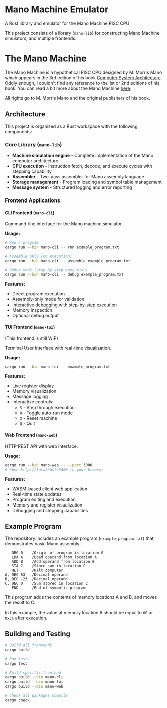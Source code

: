 # Mano Machine Emulator

A Rust library and emulator for the Mano Machine RISC CPU

This project consists of a library (`mano-lib`) for constructing Mano Machine simulators, and multiple frontends.

# The Mano Machine

The Mano Machine is a hypothetical RISC CPU designed by M. Morris Mano which appears in the 3rd edition of his book [Computer System Architecture](https://www.amazon.com/Computer-System-Architecture-Morris-Mano/dp/0131755633). Oddly enough, I couldn't find any reference to the 1st or 2nd editions of his book. You can read a bit more about the Mano Machine [here](https://wikipedia.org/wiki/Mano_machine).

All rights go to M. Morris Mano and the original publishers of his book.


## Architecture

This project is organized as a Rust workspace with the following components:

### Core Library (`mano-lib`)
- **Machine simulation engine** - Complete implementation of the Mano computer architecture
- **CPU execution** - Instruction fetch, decode, and execute cycles with stepping capability
- **Assembler** - Two-pass assembler for Mano assembly language
- **Storage management** - Program loading and symbol table management
- **Message system** - Structured logging and error reporting

### Frontend Applications

#### CLI Frontend (`mano-cli`)
Command-line interface for the Mano machine simulator.

**Usage:**
```bash
# Run a program
cargo run --bin mano-cli -- run example_program.txt

# Assemble only (no execution)
cargo run --bin mano-cli -- assemble example_program.txt

# Debug mode (step-by-step execution)
cargo run --bin mano-cli -- debug example_program.txt
```

**Features:**
- Direct program execution
- Assembly-only mode for validation
- Interactive debugging with step-by-step execution
- Memory inspection
- Optional debug output

#### TUI Frontend (`mano-tui`)
(This frontend is still WIP)

Terminal User Interface with real-time visualization.

**Usage:**
```bash
cargo run --bin mano-tui -- example_program.txt
```

**Features:**
- Live register display
- Memory visualization
- Message logging
- Interactive controls:
  - `S` - Step through execution
  - `R` - Toggle auto-run mode
  - `X` - Reset machine
  - `Q` - Quit

#### Web Frontend (`mano-web`)
HTTP REST API with web interface.

**Usage:**
```bash
cargo run --bin mano-web -- --port 3000
# Open http://localhost:3000 in your browser
```

**Features:**
- WASM-based client web application
- Real-time state updates
- Program editing and execution
- Memory and register visualization
- Debugging and stepping capabilities

## Example Program

The repository includes an example program (`example_program.txt`) that demonstrates basic Mano assembly:

```assembly
   ORG 0    /Origin of program is location 0
   LDA A    /Load operand from location A
   ADD B    /Add operand from location B
   STA C    /Store sum in location C
   HLT      /Halt computer
A, DEC 83   /Decimal operand
B, DEC -23  /Decimal operand
C, DEC 0    /Sum stored in location C
   END      /End of symbolic program
```
This program adds the contents of memory locations A and B, and moves the result to C.

In this example, the value at memory location 6 should be equal to `60` or `0x3C` after execution.  

## Building and Testing

```bash
# Build all frontends
cargo build

# Run tests
cargo test

# Build specific frontend
cargo build --bin mano-cli
cargo build --bin mano-tui
cargo build --bin mano-web

# Check all packages compile
cargo check
```
